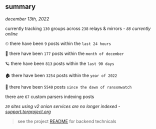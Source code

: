 
## summary
_december 13th, 2022_

currently tracking `130` groups across `238` relays & mirrors - _`88` currently online_

⏲ there have been `9` posts within the `last 24 hours`

🦈 there have been `177` posts within the `month of december`

🪐 there have been `813` posts within the `last 90 days`

🏚 there have been `3254` posts within the `year of 2022`

🦕 there have been `5540` posts `since the dawn of ransomwatch`

there are `67` custom parsers indexing posts

_`20` sites using v2 onion services are no longer indexed - [support.torproject.org](https://support.torproject.org/onionservices/v2-deprecation/)_

> see the project [README](https://github.com/joshhighet/ransomwatch#ransomwatch--) for backend technicals
